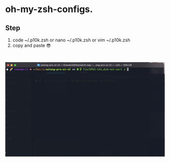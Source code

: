 # oh-my-zsh-configs.
## Step
1. code ~/.p10k.zsh or nano ~/.p10k.zsh or vim  ~/.p10k.zsh
2. copy and paste 😎

<br/>

![Terminal Preview](/preview.png)
